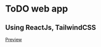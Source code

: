 # ToDO web app
## Using ReactJs, TailwindCSS

[Preview](https://to-do-app-git-main-akshat-tyagis-projects.vercel.app/)
